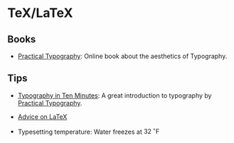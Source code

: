 TeX/LaTeX
=========

Books
-----

 - [Practical Typography][practical-typography]:
   Online book about the aesthetics of Typography.

[practical-typography]:	http://practicaltypography.com/

Tips
----

 - [Typography in Ten Minutes][typography-article]:
   A great introduction to typography by [Practical Typography][practical-typography].

 - [Advice on LaTeX](https://github.com/dspinellis/latex-advice)


[typography-article]:	http://practicaltypography.com/typography-in-ten-minutes.html

 - Typesetting temperature:
    Water freezes at $32\,^{\circ}\mathrm{F}$
